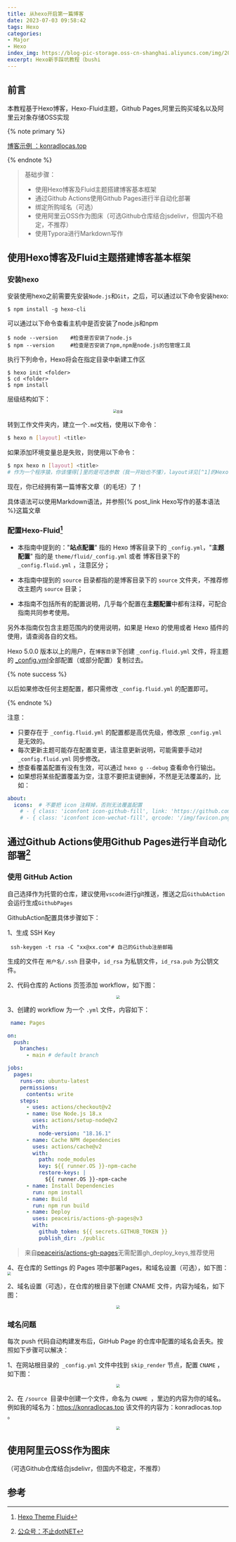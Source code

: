 ```yaml
---
title: 从hexo开启第一篇博客
date: 2023-07-03 09:58:42
tags: Hexo
categories:
- Major
- Hexo
index_img: https://blog-pic-storage.oss-cn-shanghai.aliyuncs.com/img/202307042106887.png
excerpt: Hexo新手踩坑教程（bushi
---
```


## 前言

<p class='note note-success'>本教程基于Hexo博客，Hexo-Fluid主题，Github Pages,阿里云购买域名以及阿里云对象存储OSS实现</p>

{% note primary %}

[博客示例 ：konradlocas.top](https://konradlocas.top)

{% endnote %}

> 基础步骤：
>
> - 使用Hexo博客及Fluid主题搭建博客基本框架
> - 通过Github Actions使用Github Pages进行半自动化部署
> - 绑定所购域名（可选）
> - 使用阿里云OSS作为图床（可选Github仓库结合jsdelivr，但国内不稳定，不推荐）
> - 使用Typora进行Markdown写作

## 使用Hexo博客及Fluid主题搭建博客基本框架

 ### 安装hexo
安装使用hexo之前需要先安装`Node.js`和`Git`，之后，可以通过以下命令安装hexo:

```shell
$ npm install -g hexo-cli
```
可以通过以下命令查看主机中是否安装了node.js和npm

```shell
$ node --version    #检查是否安装了node.js
$ npm --version     #检查是否安装了npm,npm是node.js的包管理工具
```

执行下列命令，Hexo将会在指定目录中新建工作区

```shell
$ hexo init <folder>
$ cd <folder>
$ npm install
```

层级结构如下：

<p align="center"><img src="https://blog-pic-storage.oss-cn-shanghai.aliyuncs.com/img/202307231952233.png" alt="目录" style="zoom: 50%;"/></p>

转到工作文件夹内，建立一个`.md`文档，使用以下命令：

```bash
$ hexo n [layout] <title>
```

如果添加环境变量总是失败，则使用以下命令：

```bash
$ npx hexo n [layout] <title>
# 作为一个程序猿，你该懂得[]里的是可选参数（我一开始也不懂），layout详见[^1]的Hexo官方注解
```

现在，你已经拥有第一篇博客文章（的毛坯）了！

具体语法可以使用Markdown语法，并参照{% post_link Hexo写作的基本语法 %}这篇文章

### 配置Hexo-Fluid[^1]

- 本指南中提到的："**站点配置**" 指的 Hexo 博客目录下的 `_config.yml`，"**主题配置**" 指的是 `theme/fluid/_config.yml` 或者 博客目录下的`_config.fluid.yml` ，注意区分；
- 本指南中提到的 `source` 目录都指的是博客目录下的 `source` 文件夹，不推荐修改主题内 `source` 目录；

- 本指南不包括所有的配置说明，几乎每个配置在**主题配置**中都有注释，可配合指南共同参考使用。

另外本指南仅包含主题范围内的使用说明，如果是 Hexo 的使用或者 Hexo 插件的使用，请查阅各自的文档。



Hexo 5.0.0 版本以上的用户，在`博客目录`下创建 `_config.fluid.yml` 文件，将主题的 [_config.yml](https://github.com/fluid-dev/hexo-theme-fluid/blob/master/_config.yml)全部配置（或部分配置）复制过去。

{% note success %}

以后如果修改任何主题配置，都只需修改 `_config.fluid.yml` 的配置即可。

{% endnote %}

注意：

- 只要存在于 `_config.fluid.yml` 的配置都是高优先级，修改原 `_config.yml` 是无效的。
- 每次更新主题可能存在配置变更，请注意更新说明，可能需要手动对 `_config.fluid.yml` 同步修改。
- 想查看覆盖配置有没有生效，可以通过 `hexo g --debug` 查看命令行输出。
- 如果想将某些配置覆盖为空，注意不要把主键删掉，不然是无法覆盖的，比如：

```yaml
about:
  icons:  # 不要把 icon 注释掉，否则无法覆盖配置
    # - { class: 'iconfont icon-github-fill', link: 'https://github.com' }
    # - { class: 'iconfont icon-wechat-fill', qrcode: '/img/favicon.png' }
```

## 通过Github Actions使用Github Pages进行半自动化部署[^2]

### 使用 GitHub Action

自己选择作为托管的仓库，建议使用`vscode`进行git推送，推送之后`GithubAction`会运行生成`GithubPages`

GithubAction配置具体步骤如下：

1、生成 SSH Key

```shell
 ssh-keygen -t rsa -C "xx@xx.com"# 自己的Github注册邮箱
```

生成的文件在 `用户名/.ssh` 目录中，`id_rsa` 为私钥文件，`id_rsa.pub` 为公钥文件。

2、代码仓库的 Actions 页签添加 workflow，如下图：

<p align="center"><img src="https://blog-pic-storage.oss-cn-shanghai.aliyuncs.com/img/202307232108906.png" style="zoom:50%;" /></p>

3、创建的 workflow 为一个 `.yml` 文件，内容如下：

```yaml
 name: Pages

on:
  push:
    branches:
      - main # default branch

jobs:
  pages:
    runs-on: ubuntu-latest
    permissions:
      contents: write
    steps:
      - uses: actions/checkout@v2
      - name: Use Node.js 18.x
        uses: actions/setup-node@v2
        with:
          node-version: "18.16.1"
      - name: Cache NPM dependencies
        uses: actions/cache@v2
        with:
          path: node_modules
          key: ${{ runner.OS }}-npm-cache
          restore-keys: |
            ${{ runner.OS }}-npm-cache
      - name: Install Dependencies
        run: npm install
      - name: Build
        run: npm run build
      - name: Deploy
        uses: peaceiris/actions-gh-pages@v3
        with:
          github_token: ${{ secrets.GITHUB_TOKEN }}
          publish_dir: ./public
```

> 来自[peaceiris/actions-gh-pages](https://github.com/peaceiris/actions-gh-pages)无需配置gh_deploy_keys,推荐使用



4、在仓库的 Settings 的 Pages 项中部署Pages，和域名设置（可选），如下图：<img src="https://blog-pic-storage.oss-cn-shanghai.aliyuncs.com/img/202307232051726.png" style="zoom: 50%;" />

2、域名设置（可选），在仓库的根目录下创建 CNAME 文件，内容为域名，如下图：

<p align="center"><img src="https://blog-pic-storage.oss-cn-shanghai.aliyuncs.com/img/202307232048222.png" style="zoom:50%;"/></p>

### 域名问题

每次 push 代码自动构建发布后，GitHub Page 的仓库中配置的域名会丢失。按照如下步骤可以解决：

1、在网站根目录的` _config.yml` 文件中找到 `skip_render` 节点，配置 `CNAME` ，如下图：

<p align="center"><img src="https://blog-pic-storage.oss-cn-shanghai.aliyuncs.com/img/202307232053760.png" style="zoom: 50%;"/></p>

2、在 `/source `目录中创建一个文件，命名为 `CNAME `，里边的内容为你的域名。例如我的域名为：https://konradlocas.top 该文件的内容为：konradlocas.top 。

<p align="center"><img src="https://blog-pic-storage.oss-cn-shanghai.aliyuncs.com/img/202307232052107.png" style="zoom: 50%;"/></p>

## 使用阿里云OSS作为图床

（可选Github仓库结合jsdelivr，但国内不稳定，不推荐）



## 参考

[^1]: [Hexo Theme Fluid](https://fluid-dev.com/posts/fluid-write/)
[^2]: [公众号：不止dotNET](https://mp.weixin.qq.com/s/jVVTHuu22MSN8dnCGQzJjQ)

